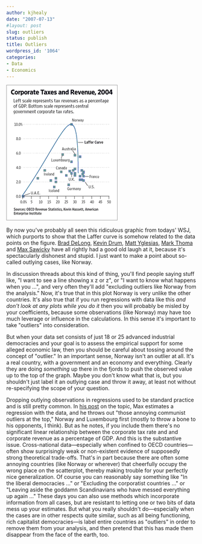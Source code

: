 ```yaml
---
author: kjhealy
date: "2007-07-13"
#layout: post
slug: outliers
status: publish
title: Outliers
wordpress_id: '1064'
categories:
- Data
- Economics
---
```


![image](laffer.png)

By now you've probably all seen this ridiculous graphic from todays' WSJ, which purports to show that the Laffer curve is somehow related to the data points on the figure. [Brad DeLong](http://delong.typepad.com/sdj/2007/07/most-dishonest-.html), [Kevin Drum](http://www.washingtonmonthly.com/archives/individual/2007_07/011682.php), [Matt Yglesias](http://matthewyglesias.theatlantic.com/archives/2007/07/worst_editorial_ever.php), [Mark Thoma](http://economistsview.typepad.com/economistsview/2007/07/yet-again-tax-c.html) and [Max Sawicky](http://maxspeak.org/mt/archives/003184.html) have all rightly had a good old laugh at it, because it's spectacularly dishonest and stupid. I just want to make a point about so-called outlying cases, like Norway.

In discussion threads about this kind of thing, you'll find people saying stuff like, "I want to see a line showing x z or z", or "I want to know what happens when you …", and very often they'll add "excluding outliers like Norway from the analysis." Now, it's true that in this plot Norway is very unlike the other countries. It's also true that if you run regressions with data like this *and don't look at any plots while you do it* then you will probably be misled by your coefficients, because some observations (like Norway) may have too much leverage or influence in the calculations. In this sense it's important to take "outliers" into consideration.

But when your data set consists of just 18 or 25 advanced industrial democracies and your goal is to assess the empirical support for some alleged economic law, then you should be careful about tossing around the concept of "outlier." In an important sense, Norway isn't an outlier at all. It's a real country, with a government and an economy and everything. Clearly they are doing *something* up there in the fjords to push the observed value up to the top of the graph. Maybe you don't know what that is, but you shouldn't just label it an outlying case and throw it away, at least not without re-specifying the scope of your question.

Dropping outlying observations in regressions used to be standard practice and is still pretty common. In [his post](http://maxspeak.org/mt/archives/003184.html) on the topic, Max estimates a regression with the data, and he throws out "those annoying communist outliers at the top," Norway and Luxembourg first (mostly to throw a bone to his opponents, I think). But as he notes, if you include them there's no significant linear relationship between the corporate tax rate and and corporate revenue as a percentage of GDP. And this is the substantive issue. Cross-national data—especially when confined to OECD countries—often show surprisingly weak or non-existent evidence of supposedly strong theoretical trade-offs. That's in part because there are often some annoying countries (like Norway or wherever) that cheerfully occupy the wrong place on the scatterplot, thereby making trouble for your perfectly nice generalization. Of course you can reasonably say something like "In the liberal democracies …" or "Excluding the corporatist countries …" or "Leaving aside the goddamn Scandinavians who have messed everything up again …" These days you can also use methods which incorporate information from all cases, but are resistant to letting one or two bits of data mess up your estimates. But what you really shouldn't do—especially when the cases are in other respects quite similar, such as all being functioning, rich capitalist democracies—is label entire countries as "outliers" in order to remove them from your analysis, and then pretend that this has made them disappear from the face of the earth, too.
